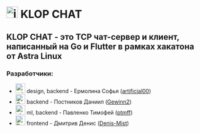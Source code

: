 # <img src="https://github.com/Gewinn2/AstraLinux_TCPChat_hackathon/assets/154526837/10f918e1-92bd-468c-8002-c4ba4efc9e20" alt="image-removebg" width="30"/> KLOP CHAT

## KLOP CHAT - это TCP чат-сервер и клиент, написанный на Go и Flutter в рамках хакатона от Astra Linux

### Разработчики:
- <img src="https://avatars.githubusercontent.com/artificial00" alt="artificial00" width="25"/> design, backend - Ермолина Софья ([artificial00](https://github.com/artificial00))
- <img src="https://avatars.githubusercontent.com/Gewinn2" alt="Gewinn2" width="25"/> backend - Постников Даниил ([Gewinn2](https://github.com/Gewinn2))
- <img src="https://avatars.githubusercontent.com/ptmff" alt="ptmff" width="25"/> ml, backend - Павленко Тимофей ([ptmff](https://github.com/ptmff))
- <img src="https://avatars.githubusercontent.com/Denis-Mist" alt="Denis-Mist" width="25"/> frontend - Дмитрив Денис ([Denis-Mist](https://github.com/Denis-Mist))
